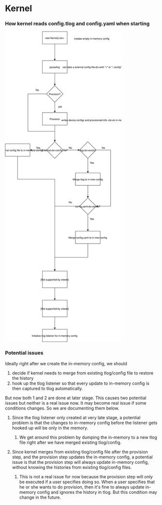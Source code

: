 # Kernel

### How kernel reads config.tlog and config.yaml when starting
![Kernel_Read_Tlog_And_Config_Workflow](kernelTlog.svg)

### Potential issues
Ideally right after we create the in-memory config, we should
1. decide if kernel needs to merge from existing tlog/config file to restore the history
1. hook up the tlog listener so that every update to in-memory config is then captured to tlog automatically.

But now both 1 and 2 are done at later stage. This causes two potential issues but neither is a real issue now. It may 
become real issue if some conditions changes. So we are documenting them below.

1. Since the tlog listener only created at very late stage, a potential problem is that the changes to in-memory config 
before the listener gets hooked up will be only in the memory. 

   1. We get around this problem by dumping the in-memory to a 
new tlog file right after we have merged existing tlog/config.

2. Since kernel merges from existing tlog/config file after the provision step, and the provision step updates the 
in-memory config, a potential issue is that the provision step will always update in-memory config, without knowing the 
histories from existing tlog/config files. 

   1. This is not a real issue for now because the provision step will only 
be executed if a user specifies doing so. When a user specifies that he or she wants to do provision, then it's fine
to always update in-memory config and ignores the history in tlog. But this condition may change in the future.

